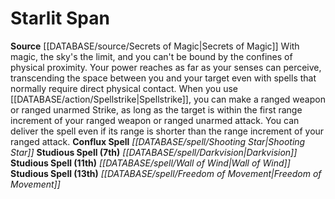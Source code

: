 ﻿---
id: '4'
name: Starlit Span
rarity: Common
rus_type_level: null
source: '[[DATABASE/source/Secrets of Magic|Secrets of Magic]]'
trait: null
type: Magus Hybrid Study

---
# Starlit Span

**Source** [[DATABASE/source/Secrets of Magic|Secrets of Magic]] 
With magic, the sky's the limit, and you can't be bound by the confines of physical proximity. Your power reaches as far as your senses can perceive, transcending the space between you and your target even with spells that normally require direct physical contact. 
When you use [[DATABASE/action/Spellstrike|Spellstrike]], you can make a ranged weapon or ranged unarmed Strike, as long as the target is within the first range increment of your ranged weapon or ranged unarmed attack. You can deliver the spell even if its range is shorter than the range increment of your ranged attack.
**Conflux Spell** _[[DATABASE/spell/Shooting Star|Shooting Star]]_
**Studious Spell (7th)** _[[DATABASE/spell/Darkvision|Darkvision]]_
**Studious Spell (11th)** _[[DATABASE/spell/Wall of Wind|Wall of Wind]]_
**Studious Spell (13th)** _[[DATABASE/spell/Freedom of Movement|Freedom of Movement]]_